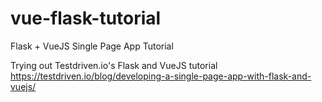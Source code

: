# vue-flask-tutorial
Flask + VueJS Single Page App Tutorial

Trying out Testdriven.io's Flask and VueJS tutorial
https://testdriven.io/blog/developing-a-single-page-app-with-flask-and-vuejs/
